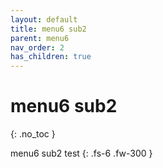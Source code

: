 ```yaml
---
layout: default
title: menu6 sub2
parent: menu6
nav_order: 2
has_children: true
---
```


# menu6 sub2
{: .no_toc }

menu6 sub2 test
{: .fs-6 .fw-300 }

